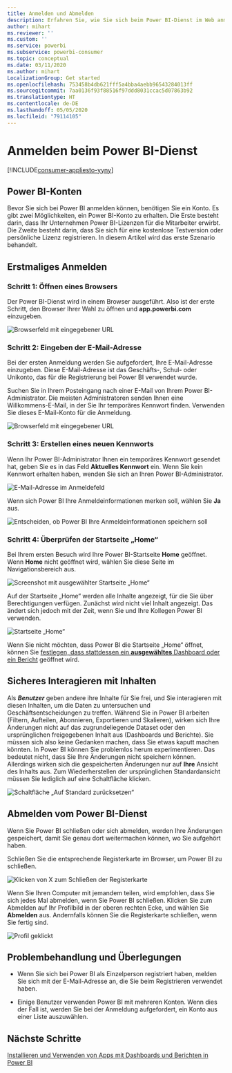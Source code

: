 ```yaml
---
title: Anmelden und Abmelden
description: Erfahren Sie, wie Sie sich beim Power BI-Dienst im Web anmelden, und wie Sie sich abmelden.
author: mihart
ms.reviewer: ''
ms.custom: ''
ms.service: powerbi
ms.subservice: powerbi-consumer
ms.topic: conceptual
ms.date: 03/11/2020
ms.author: mihart
LocalizationGroup: Get started
ms.openlocfilehash: 753458b4db621fff5a4bba4aebb96543284013ff
ms.sourcegitcommit: 7aa0136f93f88516f97ddd8031ccac5d07863b92
ms.translationtype: HT
ms.contentlocale: de-DE
ms.lasthandoff: 05/05/2020
ms.locfileid: "79114105"
---
```

# <a name="sign-in-to-power-bi-service"></a>Anmelden beim Power BI-Dienst

[!INCLUDE[consumer-appliesto-yyny](../includes/consumer-appliesto-yyny.md)]

## <a name="power-bi-accounts"></a>Power BI-Konten
Bevor Sie sich bei Power BI anmelden können, benötigen Sie ein Konto. Es gibt zwei Möglichkeiten, ein Power BI-Konto zu erhalten. Die Erste besteht darin, dass Ihr Unternehmen Power BI-Lizenzen für die Mitarbeiter erwirbt. Die Zweite besteht darin, dass Sie sich für eine kostenlose Testversion oder persönliche Lizenz registrieren. In diesem Artikel wird das erste Szenario behandelt.

## <a name="sign-in-for-the-first-time"></a>Erstmaliges Anmelden

### <a name="step-1-open-a-browser"></a>Schritt 1: Öffnen eines Browsers
Der Power BI-Dienst wird in einem Browser ausgeführt.  Also ist der erste Schritt, den Browser Ihrer Wahl zu öffnen und **app.powerbi.com** einzugeben.

![Browserfeld mit eingegebener URL](media/end-user-sign-in/power-bi-sign-in.png)

### <a name="step-2-type-your-email-address"></a>Schritt 2: Eingeben der E-Mail-Adresse
Bei der ersten Anmeldung werden Sie aufgefordert, Ihre E-Mail-Adresse einzugeben.  Diese E-Mail-Adresse ist das Geschäfts-, Schul- oder Unikonto, das für die Registrierung bei Power BI verwendet wurde.  

Suchen Sie in Ihrem Posteingang nach einer E-Mail von Ihrem Power BI-Administrator. Die meisten Administratoren senden Ihnen eine Willkommens-E-Mail, in der Sie Ihr temporäres Kennwort finden. Verwenden Sie dieses E-Mail-Konto für die Anmeldung. 

![Browserfeld mit eingegebener URL](media/end-user-sign-in/power-bi-password.png)


 
### <a name="step-3-create-a-new-password"></a>Schritt 3: Erstellen eines neuen Kennworts
Wenn Ihr Power BI-Administrator Ihnen ein temporäres Kennwort gesendet hat, geben Sie es in das Feld **Aktuelles Kennwort** ein. Wenn Sie kein Kennwort erhalten haben, wenden Sie sich an Ihren Power BI-Administrator.

![E-Mail-Adresse im Anmeldefeld](media/end-user-sign-in/power-bi-login.png)

Wenn sich Power BI Ihre Anmeldeinformationen merken soll, wählen Sie **Ja** aus. 

![Entscheiden, ob Power BI Ihre Anmeldeinformationen speichern soll](media/end-user-sign-in/power-bi-stay-signed-in.png)


### <a name="step-4-review-your-home-landing-page"></a>Schritt 4: Überprüfen der Startseite „Home“
Bei Ihrem ersten Besuch wird Ihre Power BI-Startseite **Home** geöffnet. Wenn **Home** nicht geöffnet wird, wählen Sie diese Seite im Navigationsbereich aus. 

![Screenshot mit ausgewählter Startseite „Home“](media/end-user-sign-in/power-bi-home-selected.png)

Auf der Startseite „Home“ werden alle Inhalte angezeigt, für die Sie über Berechtigungen verfügen. Zunächst wird nicht viel Inhalt angezeigt. Das ändert sich jedoch mit der Zeit, wenn Sie und Ihre Kollegen Power BI verwenden. 

![Startseite „Home“](media/end-user-sign-in/power-bi-home-landing.png)

Wenn Sie nicht möchten, dass Power BI die Startseite „Home“ öffnet, können Sie [festlegen, dass stattdessen ein **ausgewähltes** Dashboard oder ein Bericht](end-user-featured.md) geöffnet wird. 

## <a name="safely-interact-with-content"></a>Sicheres Interagieren mit Inhalten
Als ***Benutzer*** geben andere ihre Inhalte für Sie frei, und Sie interagieren mit diesen Inhalten, um die Daten zu untersuchen und Geschäftsentscheidungen zu treffen.  Während Sie in Power BI arbeiten (Filtern, Aufteilen, Abonnieren, Exportieren und Skalieren), wirken sich Ihre Änderungen nicht auf das zugrundeliegende Dataset oder den ursprünglichen freigegebenen Inhalt aus (Dashboards und Berichte). Sie müssen sich also keine Gedanken machen, dass Sie etwas kaputt machen könnten. In Power BI können Sie problemlos herum experimentieren. Das bedeutet nicht, dass Sie Ihre Änderungen nicht speichern können. Allerdings wirken sich die gespeicherten Änderungen nur auf **Ihre** Ansicht des Inhalts aus. Zum Wiederherstellen der ursprünglichen Standardansicht müssen Sie lediglich auf eine Schaltfläche klicken.

![Schaltfläche „Auf Standard zurücksetzen“](media/end-user-sign-in/power-bi-reset.png)

## <a name="sign-out-of-power-bi-service"></a>Abmelden vom Power BI-Dienst
Wenn Sie Power BI schließen oder sich abmelden, werden Ihre Änderungen gespeichert, damit Sie genau dort weitermachen können, wo Sie aufgehört haben.

Schließen Sie die entsprechende Registerkarte im Browser, um Power BI zu schließen. 

![Klicken von X zum Schließen der Registerkarte](media/end-user-sign-in/power-bi-close.png) 

Wenn Sie Ihren Computer mit jemandem teilen, wird empfohlen, dass Sie sich jedes Mal abmelden, wenn Sie Power BI schließen.  Klicken Sie zum Abmelden auf Ihr Profilbild in der oberen rechten Ecke, und wählen Sie **Abmelden** aus. Andernfalls können Sie die Registerkarte schließen, wenn Sie fertig sind.

![Profil geklickt](media/end-user-sign-in/power-bi-sign-out.png) 

## <a name="troubleshooting-and-considerations"></a>Problembehandlung und Überlegungen
- Wenn Sie sich bei Power BI als Einzelperson registriert haben, melden Sie sich mit der E-Mail-Adresse an, die Sie beim Registrieren verwendet haben.

- Einige Benutzer verwenden Power BI mit mehreren Konten. Wenn dies der Fall ist, werden Sie bei der Anmeldung aufgefordert, ein Konto aus einer Liste auszuwählen. 

## <a name="next-steps"></a>Nächste Schritte
[Installieren und Verwenden von Apps mit Dashboards und Berichten in Power BI](end-user-app-view.md)
